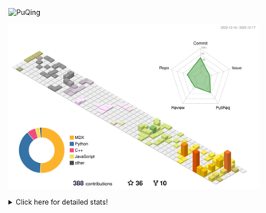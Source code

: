 ![PuQing](https://user-images.githubusercontent.com/27223114/171565019-9a56fae6-b08b-421f-99db-7e830da42371.png)

![](./profile-3d-contrib/profile-season-animate.svg)

<details>
<summary>Click here for detailed stats!</summary>

<!--START_SECTION:waka-->
![Lines of code](https://img.shields.io/badge/From%20Hello%20World%20I%27ve%20Written-983.2%20thousand%20lines%20of%20code-blue)

**🐱 My GitHub Data** 

> 📦 260.3 kB Used in GitHub's Storage 
 > 
> 🏆 392 Contributions in the Year 2023
 > 
> 🚫 Not Opted to Hire
 > 
> 📜 36 Public Repositories 
 > 
> 🔑 27 Private Repositories 
 > 
**I'm an Early 🐤** 

```text
🌞 Morning                345 commits         ██░░░░░░░░░░░░░░░░░░░░░░░   09.54 % 
🌆 Daytime                1766 commits        ████████████░░░░░░░░░░░░░   48.81 % 
🌃 Evening                676 commits         █████░░░░░░░░░░░░░░░░░░░░   18.68 % 
🌙 Night                  831 commits         ██████░░░░░░░░░░░░░░░░░░░   22.97 % 
```


📊 **This Week I Spent My Time On** 

```text
💬 Programming Languages: 
C++                      5 hrs 24 mins       ██████████████░░░░░░░░░░░   54.88 % 
Python                   2 hrs 12 mins       ██████░░░░░░░░░░░░░░░░░░░   22.37 % 
Markdown                 2 hrs 4 mins        █████░░░░░░░░░░░░░░░░░░░░   21.10 % 
TOML                     3 mins              ░░░░░░░░░░░░░░░░░░░░░░░░░   00.67 % 
CMake                    3 mins              ░░░░░░░░░░░░░░░░░░░░░░░░░   00.62 % 

🔥 Editors: 
VS Code                  7 hrs 47 mins       ████████████████████░░░░░   78.94 % 
Obsidian                 2 hrs 4 mins        █████░░░░░░░░░░░░░░░░░░░░   21.06 % 

💻 Operating System: 
Linux                    7 hrs 43 mins       ████████████████████░░░░░   78.26 % 
Windows                  2 hrs 8 mins        █████░░░░░░░░░░░░░░░░░░░░   21.74 % 
```


<!--END_SECTION:waka-->
</details>
